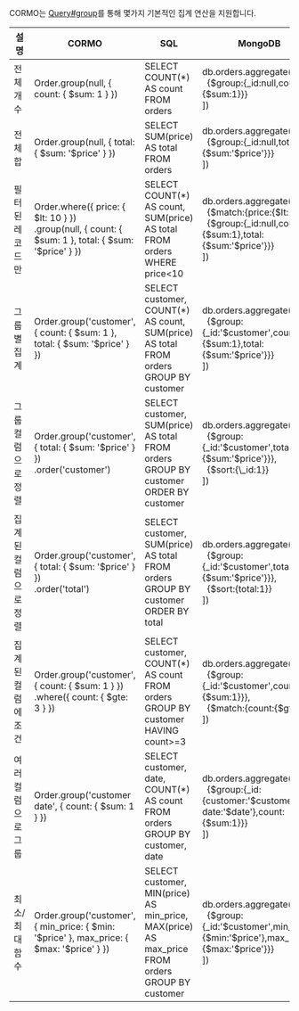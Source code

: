 CORMO는 [Query#group](/cormo/api/cormo/interfaces/queryarray.html#group)를 통해 몇가지 기본적인 집계 연산을 지원합니다.

<table class='table table-bordered'><thead><tr>
  <th>설명</th><th>CORMO</th><th>SQL</th><th>MongoDB</th>
</tr></thead><tbody>

<tr>
<td>전체 개수</td>
<td>Order.group(null, { count: { $sum: 1 } })</td>
<td>SELECT COUNT(*) AS count<br>FROM orders</td>
<td>db.orders.aggregate([<br>&nbsp;&nbsp;{$group:{_id:null,count:{$sum:1}}}<br>])</td>
</tr>

<tr>
<td>전체 합</td>
<td>Order.group(null, { total: { $sum: '$price' } })</td>
<td>SELECT SUM(price) AS total<br>FROM orders</td>
<td>db.orders.aggregate([<br>&nbsp;&nbsp;{$group:{_id:null,total:{$sum:'$price'}}}<br>])</td>
</tr>

<tr>
<td>필터된 레코드만</td>
<td>Order.where({ price: { $lt: 10 } })<br>.group(null, { count: { $sum: 1 }, total: { $sum: '$price' } })</td>
<td>SELECT COUNT(*) AS count, SUM(price) AS total<br>FROM orders<br>WHERE price&lt;10</td>
<td>db.orders.aggregate([<br>&nbsp;&nbsp;{$match:{price:{$lt:10}}},<br>&nbsp;&nbsp;{$group:{_id:null,count:{$sum:1},total:{$sum:'$price'}}}<br>])</td>
</tr>

<tr>
<td>그룹별 집계</td>
<td>Order.group('customer', { count: { $sum: 1 }, total: { $sum: '$price' } })</td>
<td>SELECT customer, COUNT(*) AS count, SUM(price) AS total<br>FROM orders<br>GROUP BY customer</td>
<td>db.orders.aggregate([<br>&nbsp;&nbsp;{$group:{_id:'$customer',count:{$sum:1},total:{$sum:'$price'}}}<br>])</td>
</tr>

<tr>
<td>그룹 컬럼으로 정렬</td>
<td>Order.group('customer', { total: { $sum: '$price' } })<br>.order('customer')</td>
<td>SELECT customer, SUM(price) AS total<br>FROM orders<br>GROUP BY customer<br>ORDER BY customer</td>
<td>db.orders.aggregate([<br>&nbsp;&nbsp;{$group:{_id:'$customer',total:{$sum:'$price'}}},<br>&nbsp;&nbsp;{$sort:{\_id:1}}<br>])</td>
</tr>

<tr>
<td>집계된 컬럼으로 정렬</td>
<td>Order.group('customer', { total: { $sum: '$price' } })<br>.order('total')</td>
<td>SELECT customer, SUM(price) AS total<br>FROM orders<br>GROUP BY customer<br>ORDER BY total</td>
<td>db.orders.aggregate([<br>&nbsp;&nbsp;{$group:{_id:'$customer',total:{$sum:'$price'}}},<br>&nbsp;&nbsp;{$sort:{total:1}}<br>])</td>
</tr>

<tr>
<td>집계된 컬럼에 조건</td>
<td>Order.group('customer', { count: { $sum: 1 } })<br>.where({ count: { $gte: 3 } })</td>
<td>SELECT customer, COUNT(*) AS count<br>FROM orders<br>GROUP BY customer<br>HAVING count&gt;=3</td>
<td>db.orders.aggregate([<br>&nbsp;&nbsp;{$group:{_id:'$customer',count:{$sum:1}}},<br>&nbsp;&nbsp;{$match:{count:{$gte:3}}}<br>])</td>
</tr>

<tr>
<td>여러 컬럼으로 그룹</td>
<td>Order.group('customer date', { count: { $sum: 1 } })</td>
<td>SELECT customer, date, COUNT(*) AS count<br>FROM orders<br>GROUP BY customer, date</td>
<td>db.orders.aggregate([<br>&nbsp;&nbsp;{$group:{_id:{customer:'$customer', date:'$date'},count:{$sum:1}}}<br>])</td>
</tr>

<tr>
<td>최소/최대 함수</td>
<td>Order.group('customer', { min_price: { $min: '$price' }, max_price: { $max: '$price' } })</td>
<td>SELECT customer, MIN(price) AS min_price, MAX(price) AS max_price<br>FROM orders<br>GROUP BY customer</td>
<td>db.orders.aggregate([<br>&nbsp;&nbsp;{$group:{_id:'$customer',min_price:{$min:'$price'},max_price:{$max:'$price'}}}<br>])</td>
</tr>

</tbody></table>

